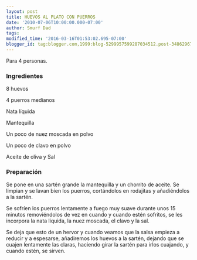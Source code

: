 ```yaml
---
layout: post
title: HUEVOS AL PLATO CON PUERROS
date: '2010-07-06T10:00:00.000-07:00'
author: Smurf Dad
tags: 
modified_time: '2016-03-16T01:53:02.695-07:00'
blogger_id: tag:blogger.com,1999:blog-5299957599287034512.post-3486296733266571667
---
```


Para 4 personas.

<h3>Ingredientes</h3>

8 huevos

4 puerros medianos

Nata líquida

Mantequilla

Un poco de nuez moscada en polvo

Un poco de clavo en polvo

Aceite de oliva y Sal

<h3>Preparación</h3>

Se pone en una sartén grande la mantequilla y un chorrito de aceite. Se limpian y se lavan bien los puerros, cortándolos en rodajitas y añadiéndolos a la sartén.

Se sofríen los puerros lentamente a fuego muy suave durante unos 15 minutos removiéndolos de vez en cuando y cuando estén sofritos, se les incorpora la nata liquida, la nuez moscada, el clavo y la sal.

Se deja que esto de un hervor y cuando veamos que la salsa empieza a reducir y a espesarse, añadiremos los huevos a la sartén, dejando que se cuajen lentamente las claras, haciendo girar la sartén para irlos cuajando, y cuando estén, se sirven.

